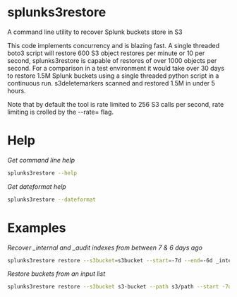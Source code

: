 # splunks3restore

A command line utility to recover Splunk buckets store in S3

This code implements concurrency and is blazing fast.
A single threaded boto3 script will restore 600 S3 object restores per minute
or 10 per second, splunks3restore is capable of restores of over 1000 objects
per second. For a comparison in a test environment it would take over 30 days
to restore 1.5M Splunk buckets using a single threaded python script in a
continuous run. s3deletemarkers scanned and restored 1.5M in under 5 hours.

Note that by default the tool is rate limited to 256 S3 calls
per second, rate limiting is crolled by the --rate=<rate> flag.

# Help

*Get command line help*
```bash
splunks3restore --help
```

*Get dateformat help*
```bash
splunks3restore --dateformat
```

# Examples

*Recover _internal and _audit indexes from between 7 & 6 days ago*
```bash
splunks3restore restore --s3bucket=s3bucket --start=-7d --end=-6d _internal~15~55B6B1CA-07FB-416E-A50F-D29C1E1B05E6 _internal~15~55B6B1CA-07FB-416E-A50F-D29C1E1B05E6
```

*Restore buckets from an input list*
```bash
splunks3restore restore --s3bucket s3-bucket --path s3/path --start -7d --end now --bidfile bidfile.txt
```


